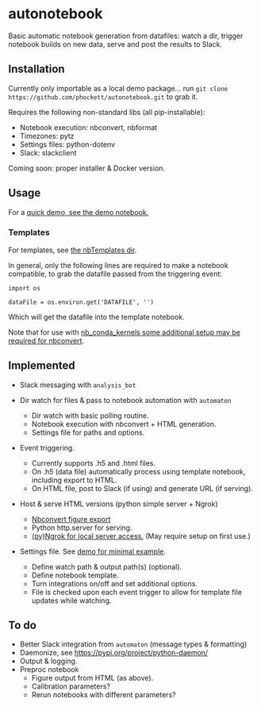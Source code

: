 # autonotebook

 Basic automatic notebook generation from datafiles: watch a dir, trigger notebook builds on new data, serve and post the results to Slack.

## Installation

Currently only importable as a local demo package... run `git clone https://github.com/phockett/autonotebook.git` to grab it.

Requires the following non-standard libs (all pip-installable):

- Notebook execution: nbconvert, nbformat
- Timezones: pytz
- Settings files: python-dotenv
- Slack: slackclient

Coming soon: proper installer & Docker version.


## Usage

For a [quick demo, see the demo notebook.](https://github.com/phockett/autonotebook/blob/main/demo/automaton_demo_241021.ipynb)


### Templates

For templates, see [the nbTemplates dir](https://github.com/phockett/autonotebook/tree/main/nbTemplates).

In general, only the following lines are required to make a notebook compatible, to grab the datafile passed from the triggering event:

```
import os

dataFile = os.environ.get('DATAFILE', '')
```

Which will get the datafile into the template notebook.

Note that for use with [nb_conda_kernels some additional setup may be required for nbconvert](https://github.com/Anaconda-Platform/nb_conda_kernels#use-with-nbconvert-voila-papermill).


## Implemented

- Slack messaging with `analysis_bot`

- Dir watch for files & pass to notebook automation with `automaton`
  - Dir watch with basic polling routine.
  - Notebook execution with nbconvert + HTML generation.
  - Settings file for paths and options.  


- Event triggering.
  - Currently supports .h5 and .html files.
  - On .h5 (data file) automatically process using template notebook, including export to HTML.
  - On HTML file, post to Slack (if using) and generate URL (if serving).


- Host & serve HTML versions (python simple server + Ngrok)
  - [Nbconvert figure export](https://nbconvert.readthedocs.io/en/latest/nbconvert_library.html#Using-different-preprocessors)
  - Python http.server for serving.
  - [(py)Ngrok for local server access.](https://pyngrok.readthedocs.io/en/latest/integrations.html#python-http-server) (May require setup on first use.)


- Settings file. See [demo for minimal example](https://github.com/phockett/autonotebook/blob/main/demo/settingsDemo).
  - Define watch path & output path(s) (optional).
  - Define notebook template.
  - Turn integrations on/off and set additional options.
  - File is checked upon each event trigger to allow for template file updates while watching.



 ## To do

- Better Slack integration from `automaton` (message types & formatting)
- Daemonize, see https://pypi.org/project/python-daemon/
- Output & logging.
- Preproc notebook
  - Figure output from HTML (as above).
  - Calibration parameters?
  - Rerun notebooks with different parameters?
